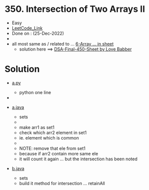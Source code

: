# 350. Intersection of Two Arrays II

- Easy
- [LeetCode_Link](https://leetcode.com/problems/intersection-of-two-arrays-ii/)
- Done on : (25-Dec-2022)
-
- all most same as / related to ... [6-Array ... in sheet](https://docs.google.com/spreadsheets/d/1-tJhKLvCRnb4KHBgQsDFLWERWeFerVZQaVP1v12COuQ/edit)
  - solution here ==> [DSA-Final-450-Sheet by Love Babber](https://github.com/withrvr/DSA-Final-450-Sheet)

# Solution

- [a.py](./a.py)
  - python one line
-
- [a.java](./a.java)
  - sets
  -
  - make arr1 as set1
  - check which arr2 element in set1
  - ie. element which is common
  -
  - NOTE: remove that ele from set1
  - because if arr2 contain more same ele
  - it will count it again ... but the intersection has been noted

- [b.java](./b.java)
  - sets
  - build it method for intersection ... retainAll

